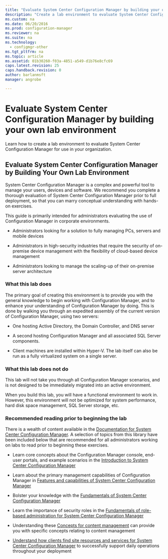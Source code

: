 ```yaml
---
title: "Evaluate System Center Configuration Manager by building your own lab environment"
description: "Create a lab environment to evaluate System Center Configuration Manager for use in your organization."
ms.custom: na
ms.date: 06/20/2016
ms.prod: configuration-manager
ms.reviewer: na
ms.suite: na
ms.technology:
  - configmgr-other
ms.tgt_pltfrm: na
ms.topic: article
ms.assetid: 01b30260-f03a-4851-a549-d1b76e8cfc69
caps.latest.revision: 25
caps.handback.revision: 0
author: barlanmsftmanager: angrobe

---
```

# Evaluate System Center Configuration Manager by building your own lab environment
Learn how to create a lab environment to evaluate System Center Configuration Manager for use in your organization.  

## Evaluate System Center Configuration Manager by Building Your Own Lab Environment  
 System Center Configuration Manager is a complex and powerful tool to manage your users, devices and software. We recommend you complete a thorough evaluation of System Center Configuration Manager prior to full deployment, so that you can marry conceptual understanding with hands-on exercises.  

 This guide is primarily intended for administrators evaluating the use of Configuration Manager in corporate environments.  

-   Administrators looking for a solution to fully managing PCs, servers and mobile devices  

-   Administrators in high-security industries that require the security of on-premise device management with the flexibility of cloud-based device management  

-   Administrators looking to manage the scaling-up of their on-premise server architecture  

### What this lab does  
 The primary goal of creating this environment is to provide you with the general knowledge to begin working with Configuration Manager, and to enhance your understanding of Configuration Manager by doing. This is done by walking you through an expedited assembly of the current version of Configuration Manager, using two servers:  

-   One hosting Active Directory, the Domain Controller, and DNS server  

-   A second hosting Configuration Manager and all associated SQL Server components.  

-   Client machines are installed within Hyper-V. The lab itself can also be run as a fully virtualized system on a single server.  

### What this lab does not do  
 This lab will not take you through all Configuration Manager scenarios, and is not designed to be immediately migrated into an active environment.  

 When you build this lab, you will have a functional environment to work in. However, this environment will not be optimized for system performance, hard disk space management, SQL Server storage, etc.  

###  <a name="BKMK_EvalRec"></a> Recommended reading prior to beginning the lab  
 There is a wealth of content available in the [Documentation for System Center Configuration Manager](../Topic/Documentation%20for%20System%20Center%20Configuration%20Manager.md). A selection of topics from this library have been included below that are recommended for all administrators working on labs to read prior to beginning these exercises.  

-   Learn core concepts about the Configuration Manager console, end-user portals, and example scenarios in the [Introduction to System Center Configuration Manager](../../core/understand/introduction.md)  

-   Learn about the primary management capabilities of Configuration Manager in [Features and capabilities of System Center Configuration Manager](../../core/plan-design/changes/features-and-capabilities.md)  

-   Bolster your knowledge with the [Fundamentals of System Center Configuration Manager](../../core/understand/fundamentals.md)  

-   Learn the importance of security roles in the [Fundamentals of role-based administration for System Center Configuration Manager](../../core/understand/fundamentals-of-role-based-administration.md)  

-   Understanding these [Concepts for content management](../../core/plan-design/hierarchy/fundamental-concepts-for-content-management.md#bkmk_Concepts) can provide you with specific concepts relating to content management  

-   [Understand how clients find site resources and services for System Center Configuration Manager](../../core/plan-design/hierarchy/understand-how-clients-find-site-resources-and-services.md) to successfully support daily operations throughout your deployment  
